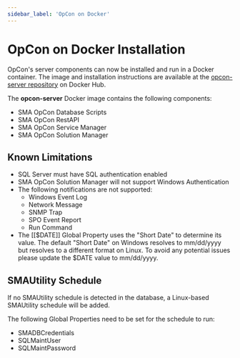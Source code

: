 ```yaml
---
sidebar_label: 'OpCon on Docker'
---
```


# OpCon on Docker Installation

OpCon's server components can now be installed and run in a Docker container. The image and installation instructions are available at the [opcon-server repository](https://hub.docker.com/r/smatechnologies/opcon-server) on Docker Hub.

The **opcon-server** Docker image contains the following components:

- SMA OpCon Database Scripts
- SMA OpCon RestAPI
- SMA OpCon Service Manager
- SMA OpCon Solution Manager

## Known Limitations

- SQL Server must have SQL authentication enabled
- SMA OpCon Solution Manager will not support Windows Authentication
- The following notifications are not supported:
  - Windows Event Log
  - Network Message
  - SNMP Trap
  - SPO Event Report
  - Run Command
- The \[\[$DATE\]\] Global Property uses the "Short Date" to determine its value. The default "Short Date" on Windows resolves to mm/dd/yyyy but resolves to a different format on Linux. To avoid any potential issues please update the $DATE value to mm/dd/yyyy.

## SMAUtility Schedule

If no SMAUtility schedule is detected in the database, a Linux-based SMAUtility schedule will be added.

The following Global Properties need to be set for the schedule to run:

- SMADBCredentials
- SQLMaintUser
- SQLMaintPassword

